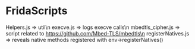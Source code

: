 # FridaScripts

Helpers.js => util\n
execve.js => logs execve calls\n
mbedtls_cipher.js => script related to https://github.com/Mbed-TLS/mbedtls\n
registerNatives.js => reveals native methods registered with env->registerNatives()
